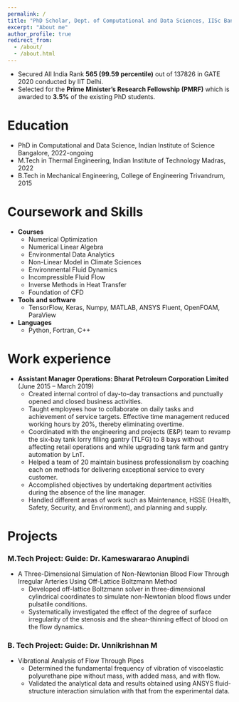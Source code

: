 ```yaml
---
permalink: /
title: "PhD Scholar, Dept. of Computational and Data Sciences, IISc Bangalore"
excerpt: "About me"
author_profile: true
redirect_from: 
  - /about/
  - /about.html
---
```

* Secured All India Rank **565 (99.59 percentile)** out of 137826 in GATE 2020 conducted by IIT Delhi.
* Selected for the **Prime Minister’s Research Fellowship (PMRF)** which is awarded to **3.5%** of the existing PhD students.


Education
======
* PhD in Computational and Data Science, Indian Institute of Science Bangalore, 2022-ongoing
* M.Tech in Thermal Engineering, Indian Institute of Technology Madras, 2022
* B.Tech in Mechanical Engineering, College of Engineering Trivandrum, 2015

Coursework and Skills
======
* **Courses**
  * Numerical Optimization
  * Numerical Linear Algebra
  * Environmental Data Analytics
  * Non-Linear Model in Climate Sciences
  * Environmental Fluid Dynamics
  * Incompressible Fluid Flow
  * Inverse Methods in Heat Transfer
  * Foundation of CFD
* **Tools and software** 
  * TensorFlow, Keras, Numpy, MATLAB, ANSYS Fluent, OpenFOAM, ParaView 
* **Languages**
  * Python, Fortran, C++

Work experience
======
* **Assistant Manager Operations: Bharat Petroleum Corporation Limited** (June 2015 – March 2019)
  * Created internal control of day-to-day transactions and punctually opened and closed business activities.
  * Taught employees how to collaborate on daily tasks and achievement of service targets. Effective time management reduced working hours by 20%, thereby eliminating overtime.
  * Coordinated with the engineering and projects (E&P) team to revamp the six-bay tank lorry filling gantry (TLFG) to 8 bays without affecting retail operations and while upgrading tank farm and gantry automation by LnT.
  * Helped a team of 20 maintain business professionalism by coaching each on methods for delivering exceptional service to every customer.
  * Accomplished objectives by undertaking department activities during the absence of the line manager.
  * Handled different areas of work such as Maintenance, HSSE (Health, Safety, Security, and Environment), and planning and supply. 

Projects
======
### M.Tech Project: Guide: Dr. Kameswararao Anupindi
* A Three-Dimensional Simulation of Non-Newtonian Blood Flow Through Irregular Arteries Using Off-Lattice Boltzmann Method
  *  Developed off-lattice Boltzmann solver in three-dimensional cylindrical coordinates to simulate non-Newtonian blood flows under pulsatile conditions.
  * Systematically investigated the effect of the degree of surface irregularity of the stenosis and the shear-thinning effect of blood on the flow dynamics.

### B. Tech Project: Guide: Dr. Unnikrishnan M
* Vibrational Analysis of Flow Through Pipes
  * Determined the fundamental frequency of vibration of viscoelastic polyurethane pipe without mass, with added mass, and with flow.
  * Validated the analytical data and results obtained using ANSYS fluid-structure interaction simulation with that from the experimental data. 

